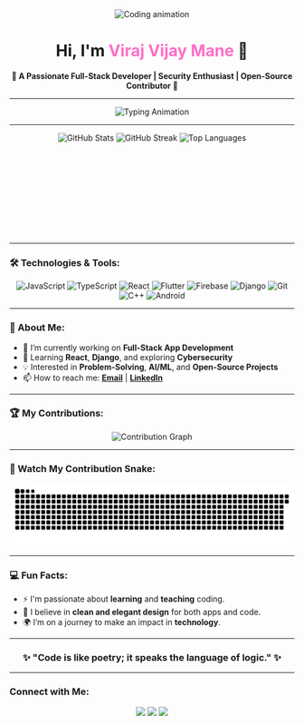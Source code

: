 <div align="center">
  <img src="https://media4.giphy.com/media/v1.Y2lkPTc5MGI3NjExbzFhNnpjdmd3bGRleHcya3NkeHZxa3lhaWU0eThnNnE4ODE1aWdneCZlcD12MV9pbnRlcm5hbF9naWZfYnlfaWQmY3Q9Zw/qgQUggAC3Pfv687qPC/giphy.gif" height="250" alt="Coding animation" />
</div>

<h1 align="center">Hi, I'm <span style="color:#ff6ec7;">Viraj Vijay Mane</span> 👋</h1>

<p align="center">
  <strong>🌟 A Passionate Full-Stack Developer | Security Enthusiast | Open-Source Contributor 🌟</strong>
</p>

---

<div align="center" style="text-align:center;">
  <img src="https://readme-typing-svg.herokuapp.com?font=Fira+Code&pause=1000&color=F75C7E&width=435&lines=Crafting+Innovative+Solutions;Exploring+Tech+With+Passion;Code+%7C+Create+%7C+Contribute" alt="Typing Animation" />
</div>

---

<div align="center">
  <img src="https://github-readme-stats.vercel.app/api?username=Virucodes&show_icons=true&theme=radical&hide_border=true" height="180" alt="GitHub Stats" style="display:inline-block;" />
  <img src="https://streak-stats.demolab.com/?user=Virucodes&theme=radical&hide_border=true" height="180" alt="GitHub Streak" />
  <img src="https://github-readme-stats.vercel.app/api/top-langs?username=Virucodes&layout=compact&theme=radical&hide_border=true" height="180" alt="Top Languages" style="display:inline-block;" />
</div>

</div>

---

### 🛠️ Technologies & Tools:

<div align="center">
  <img src="https://cdn.jsdelivr.net/gh/devicons/devicon/icons/javascript/javascript-original.svg" height="50" alt="JavaScript" />
  <img src="https://cdn.jsdelivr.net/gh/devicons/devicon/icons/typescript/typescript-original.svg" height="50" alt="TypeScript" />
  <img src="https://cdn.jsdelivr.net/gh/devicons/devicon/icons/react/react-original.svg" height="50" alt="React" />
  <img src="https://cdn.jsdelivr.net/gh/devicons/devicon/icons/flutter/flutter-original.svg" height="50" alt="Flutter" />
  <img src="https://cdn.jsdelivr.net/gh/devicons/devicon/icons/firebase/firebase-plain.svg" height="50" alt="Firebase" />
  <img src="https://cdn.jsdelivr.net/gh/devicons/devicon/icons/django/django-plain.svg" height="50" alt="Django" />
  <img src="https://cdn.jsdelivr.net/gh/devicons/devicon/icons/git/git-original.svg" height="50" alt="Git" />
  <img src="https://cdn.jsdelivr.net/gh/devicons/devicon/icons/cplusplus/cplusplus-original.svg" height="50" alt="C++" />
  <img src="https://cdn.jsdelivr.net/gh/devicons/devicon/icons/android/android-original.svg" height="50" alt="Android" />
</div>

---

### 🚀 About Me:

- 🔭 I’m currently working on **Full-Stack App Development**
- 🌱 Learning **React**, **Django**, and exploring **Cybersecurity**
- 💡 Interested in **Problem-Solving**, **AI/ML**, and **Open-Source Projects**
- 📫 How to reach me: **[Email](mailto:viraj@example.com)** | **[LinkedIn](https://www.linkedin.com/in/viraj-vijay-mane)**

---

### 🏆 My Contributions:
<div align="center">
  <img src="https://activity-graph.herokuapp.com/graph?username=Virucodes&theme=react-dark&hide_border=true" alt="Contribution Graph" />
</div>

---

### 🐍 Watch My Contribution Snake:
<div align="center">
  <img src="https://github.com/Virucodes/Virucodes/blob/output/snake.svg" alt="Contribution Snake" />
</div>

---

### 💻 Fun Facts:
- ⚡ I'm passionate about **learning** and **teaching** coding.
- 🎨 I believe in **clean and elegant design** for both apps and code.
- 🌍 I’m on a journey to make an impact in **technology**.

---

<div align="center">
  <h3>✨ "Code is like poetry; it speaks the language of logic." ✨</h3>
</div>

---

### Connect with Me:
<p align="center">
  <a href="mailto:viraj@example.com"><img src="https://img.shields.io/badge/Email-D14836?style=for-the-badge&logo=gmail&logoColor=white" /></a>
  <a href="https://www.linkedin.com/in/viraj-vijay-mane"><img src="https://img.shields.io/badge/LinkedIn-0077B5?style=for-the-badge&logo=linkedin&logoColor=white" /></a>
  <a href="https://github.com/Virucodes"><img src="https://img.shields.io/badge/GitHub-333?style=for-the-badge&logo=github&logoColor=white" /></a>
</p>
